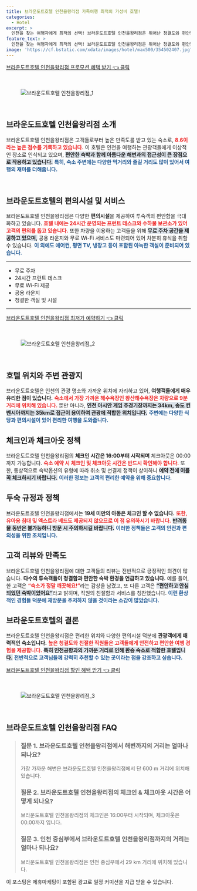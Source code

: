 ```yaml
---
title: 브라운도트호텔 인천을왕리점 가족여행 최적의 가성비 호텔!
categories:
  - Hotel
excerpt: >
  인천을 찾는 여행자에게 최적의 선택! 브라운도트호텔 인천을왕리점은 뛰어난 청결도와 편안함을 자랑하며 왕산해수욕장과 가까워 접근성이 좋습니다. 8.6점의 높은 리뷰 점수를 기록한 이곳에서 잊지 못할 숙박 경험을 만나보세요!
feature_text: >
  인천을 찾는 여행자에게 최적의 선택! 브라운도트호텔 인천을왕리점은 뛰어난 청결도와 편안함을 자랑하며 왕산해수욕장과 가까워 접근성이 좋습니다. 8.6점의 높은 리뷰 점수를 기록한 이곳에서 잊지 못할 숙박 경험을 만나보세요!
image: 'https://cf.bstatic.com/xdata/images/hotel/max500/354502407.jpg?k=5bbefa44a0d599773f2b17a2ca2c71ada511209a42d78d0d0d284876244593d6&o=&hp=1'
---
```


<p><a class="modoo-button" href="https://tinyurl.com/226wgont" rel="nofollow noopener">브라운도트호텔 인천을왕리점 프로모션 혜택 받기 👈 클릭</a></p><br/>
<figure class="image"><img alt="브라운도트호텔 인천을왕리점_1" src="https://cf.bstatic.com/xdata/images/hotel/max1024x768/351791636.jpg?k=ad4a1be0ee51ab8f3570fc845342822038f2413abcafedaec026272174fd98ce&amp;o=&amp;hp=1"/></figure><br/>

<h2 data-ke-size="size26" id="브라운도트호텔_인천을왕리점_소개">브라운도트호텔 인천을왕리점 소개</h2>
<p data-ke-size="size16">브라운도트호텔 인천을왕리점은 고객들로부터 높은 만족도를 받고 있는 숙소로, <b><span style="color: #ee2323;">8.6이라는 높은 점수를 기록하고 있습니다.</span></b> 이 호텔은 인천을 여행하는 관광객들에게 이상적인 장소로 인식되고 있으며, <b><span style="background-color: #21538527;">편안한 숙박과 함께 아름다운 해변과의 접근성이 큰 장점으로 작용하고 있습니다.</span></b> <b><span style="color: #1a5490;">특히, 숙소 주변에는 다양한 먹거리와 즐길 거리도 많이 있어서 여행의 재미를 더해줍니다.</span></b></p>
<p data-ke-size="size16"> </p>
<h2 data-ke-size="size23" id="호텔_편의시설">브라운도트호텔의 편의시설 및 서비스</h2>
<p data-ke-size="size16">브라운도트호텔 인천을왕리점은 다양한 <b>편의시설</b>을 제공하여 투숙객의 편안함을 극대화하고 있습니다. <b><span style="color: #ee2323;">호텔 내에는 24시간 운영되는 프런트 데스크와 수하물 보관소가 있어 고객의 편의를 돕고 있습니다.</span></b> 또한 차량을 이용하는 고객들을 위해 <b><span style="background-color: #21538527;">무료 주차 공간을 제공하고 있으며,</span></b> 공용 라운지와 무료 Wi-Fi 서비스도 마련되어 있어 차분히 휴식을 취할 수 있습니다. <b><span style="color: #1a5490;">이 외에도 에어컨, 평면 TV, 냉장고 등이 포함된 아늑한 객실이 준비되어 있습니다.</span></b></p>
<hr contenteditable="false" data-ke-style="style5" data-ke-type="horizontalRule"/>
<ul data-ke-list-type="disc" style="list-style-type: disc;">
<li>무료 주차</li>
<li>24시간 프런트 데스크</li>
<li>무료 Wi-Fi 제공</li>
<li>공용 라운지</li>
<li>청결한 객실 및 시설</li>
</ul>
<hr contenteditable="false" data-ke-style="style5" data-ke-type="horizontalRule"/>
<p><a class="modoo-button" href="https://tinyurl.com/226wgont" rel="nofollow noopener">브라운도트호텔 인천을왕리점 최저가 예약하기 👈 클릭</a></p><br/>
<figure class="image"><img alt="브라운도트호텔 인천을왕리점_2" src="https://cf.bstatic.com/xdata/images/hotel/max500/354502407.jpg?k=5bbefa44a0d599773f2b17a2ca2c71ada511209a42d78d0d0d284876244593d6&amp;o=&amp;hp=1"/></figure><br/>
<h2 data-ke-size="size23" id="호텔_위치와_주변_관광지">호텔 위치와 주변 관광지</h2>
<p data-ke-size="size16">브라운도트호텔은 인천의 관광 명소와 가까운 위치에 자리하고 있어, <b>여행객들에게 매우 유리한 점이 있습니다.</b> <b><span style="color: #ee2323;">숙소에서 가장 가까운 해수욕장인 왕산해수욕장은 차량으로 9분 거리에 위치해 있습니다.</span></b> 뿐만 아니라, <b><span style="background-color: #21538527;">인천 아시안 게임 주경기장까지는 34km, 송도 컨벤시아까지는 35km로 접근이 용이하여 관광에 적합한 위치입니다.</span></b> <b><span style="color: #1a5490;">주변에는 다양한 식당과 편의시설이 있어 편리한 여행을 도와줍니다.</span></b></p>
<h2 data-ke-size="size23" id="체크인과_체크아웃_정책">체크인과 체크아웃 정책</h2>
<p data-ke-size="size16">브라운도트호텔 인천을왕리점의 <b>체크인 시간은 16:00부터 시작되며</b> 체크아웃은 00:00까지 가능합니다. <b><span style="color: #ee2323;">숙소 예약 시 체크인 및 체크아웃 시간은 반드시 확인해야 합니다.</span></b> 또한, 통상적으로 숙박옵션의 유형에 따라 취소 및 선결제 정책이 상이하니 <b><span style="background-color: #21538527;">예약 전에 이를 꼭 체크하시기 바랍니다.</span></b> <b><span style="color: #1a5490;">이러한 정보는 고객의 편리한 예약을 위해 중요합니다.</span></b></p>
<h2 data-ke-size="size23" id="투숙_규정과_정책">투숙 규정과 정책</h2>
<p data-ke-size="size16">브라운도트호텔 인천을왕리점에서는 <b>19세 미만의 아동은 체크인 할 수 없습니다.</b> <b><span style="color: #ee2323;">또한, 유아용 침대 및 엑스트라 베드도 제공되지 않으므로 이 점 유의하시기 바랍니다.</span></b> <b><span style="background-color: #21538527;">반려동물 동반은 불가능하니 방문 시 주의하시길 바랍니다.</span></b> <b><span style="color: #1a5490;">이러한 정책들은 고객의 안전과 편의성을 위한 조치입니다.</span></b></p>
<h2 data-ke-size="size26" id="고객_리뷰와_만족도">고객 리뷰와 만족도</h2>
<p data-ke-size="size16">브라운도트호텔 인천을왕리점에 대한 고객들의 리뷰는 전반적으로 긍정적인 의견이 많습니다. <b>다수의 투숙객들이 청결함과 편안한 숙박 환경을 언급하고 있습니다.</b> 예를 들어, 한 고객은 <b><span style="color: #ee2323;">“숙소가 정말 깨끗해요!”</span></b>라는 감상을 남겼고, 또 다른 고객은 <b><span style="background-color: #21538527;">“편안하고 안심되었던 숙박이었어요”</span></b>라고 밝히며, 직원의 친절함과 서비스를 칭찬했습니다. <b><span style="color: #1a5490;">이런 환상적인 경험들 덕분에 재방문을 주저하지 않을 것이라는 소감이 많았습니다.</span></b></p>
<h2 data-ke-size="size23" id="결론">브라운도트호텔의 결론</h2>
<p data-ke-size="size16">브라운도트호텔 인천을왕리점은 편리한 위치와 다양한 편의시설 덕분에 <b>관광객에게 매력적인 숙소입니다.</b> <b><span style="color: #ee2323;">높은 청결도와 친절한 직원들은 고객들에게 안전하고 편안한 여행 경험을 제공합니다.</span></b> <b><span style="background-color: #21538527;">특히 인천공항과의 가까운 거리로 인해 환승 숙소로 적합한 호텔입니다.</span></b> <b><span style="color: #1a5490;">전반적으로 고객님들께 강력히 추천할 수 있는 곳이라는 점을 강조하고 싶습니다.</span></b></p>

<p><a class="modoo-button" href="https://tinyurl.com/226wgont" rel="nofollow noopener">브라운도트호텔 인천을왕리점 할인 혜택 받기 👈 클릭</a></p><br>

<figure class="image"><img src="https://cf.bstatic.com/xdata/images/hotel/max500/351791620.jpg?k=529f7884e1ad744863cbd03352ff34054e78a0681bba1f189e1519f1589ea54a&o=&hp=1" alt="브라운도트호텔 인천을왕리점_3"></figure><br>
<h2 id="브라운도트호텔_인천을왕리점_FAQ">브라운도트호텔 인천을왕리점 FAQ</h2>
<div itemscope="" itemtype="https://schema.org/FAQPage"> 
<blockquote> 
<div itemscope="" itemprop="mainEntity" itemtype="https://schema.org/Question"> 
<h3 itemprop="name">질문 1. 브라운도트호텔 인천을왕리점에서 해변까지의 거리는 얼마나 되나요?</h3> 
<div itemscope="" itemprop="acceptedAnswer" itemtype="https://schema.org/Answer"> 
<span itemprop="text"> 
<p>가장 가까운 해변은 브라운도트호텔 인천을왕리점에서 단 600 m 거리에 위치해 있습니다.</p> 
</span> 
</div> 
</div> 

<div itemscope="" itemprop="mainEntity" itemtype="https://schema.org/Question"> 
<h3 itemprop="name">질문 2. 브라운도트호텔 인천을왕리점의 체크인 & 체크아웃 시간은 어떻게 되나요?</h3> 
<div itemscope="" itemprop="acceptedAnswer" itemtype="https://schema.org/Answer"> 
<span itemprop="text"> 
<p>브라운도트호텔 인천을왕리점의 체크인은 16:00부터 시작되며, 체크아웃은 00:00까지 입니다.</p> 
</span> 
</div> 
</div> 

<div itemscope="" itemprop="mainEntity" itemtype="https://schema.org/Question"> 
<h3 itemprop="name">질문 3. 인천 중심부에서 브라운도트호텔 인천을왕리점까지의 거리는 얼마나 되나요?</h3> 
<div itemscope="" itemprop="acceptedAnswer" itemtype="https://schema.org/Answer"> 
<span itemprop="text"> 
<p>브라운도트호텔 인천을왕리점은 인천 중심부에서 29 km 거리에 위치해 있습니다.</p> 
</span> 
</div> 
</div> 
</blockquote> 
</div><p>이 포스팅은 제휴마케팅이 포함된 광고로 일정 커미션을 지급 받을 수 있습니다.</p>

